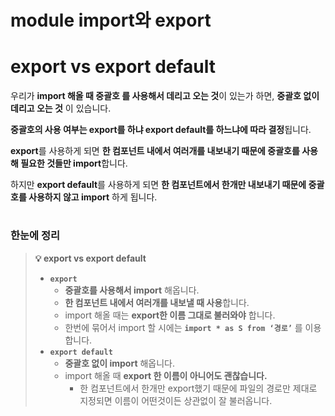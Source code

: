 # module import와 export

# export vs export default

우리가 **import 해올 때 중괄호 를 사용해서 데리고 오는 것**이 있는가 하면, **중괄호 없이 데리고 오는 것** 이 있습니다.

**중괄호의 사용 여부는 export를 하냐 export default를 하느냐에 따라 결정**됩니다.

**export**를 사용하게 되면 **한 컴포넌트 내에서 여러개를 내보내기 때문에 중괄호를 사용해 필요한 것들만 import**합니다.

하지만 **export default**를 사용하게 되면 **한 컴포넌트에서 한개만 내보내기 때문에 중괄호를 사용하지 않고 import** 하게 됩니다.

#
### 한눈에 정리

> **💡 export vs export default**
> 
> - **`export`**
>     - **중괄호를 사용해서 import** 해옵니다.
>     - **한 컴포넌트 내에서 여러개를 내보낼 때 사용**합니다.
>     - import 해올 때는 **export한 이름 그대로 불러와야** 합니다.
>     - 한번에 묶어서 import 할 시에는 **`import * as S from ‘경로’`** 를 이용합니다.
> - **`export default`**
>     - **중괄호 없이 import** 해옵니다.
>     - import 해올 때 **export 한 이름이 아니어도 괜찮습니다.**
>         - 한 컴포넌트에서 한개만 export했기 때문에 파일의 경로만 제대로 지정되면 이름이 어떤것이든 상관없이 잘 불러옵니다.